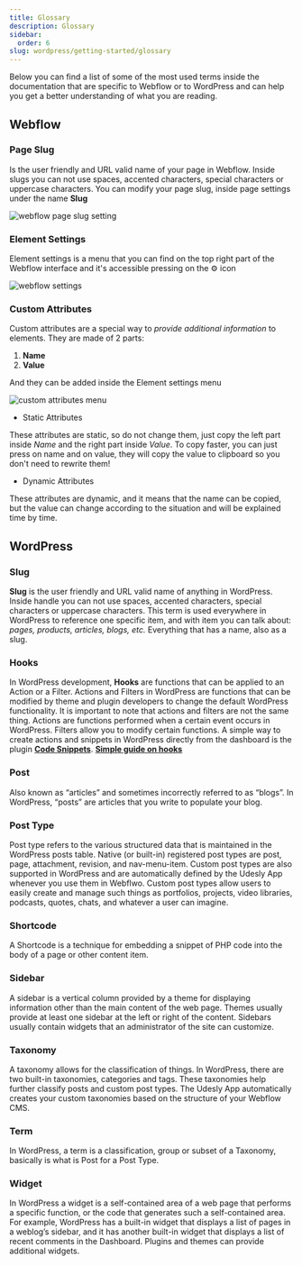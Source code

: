 ```yaml
---
title: Glossary
description: Glossary
sidebar:
  order: 6
slug: wordpress/getting-started/glossary
---
```


Below you can find a list of some of the most used terms inside the documentation that are specific to Webflow or to WordPress and can help you get a better understanding of what you are reading.


## Webflow

### Page Slug

Is the user friendly and URL valid name of your page in Webflow. Inside slugs you can not use spaces, accented characters, special characters or uppercase characters. You can modify your page slug, inside page settings under the name **Slug**

![webflow page slug setting](/images/webflow-slug.png)

### Element Settings

Element settings is a menu that you can find on the top right part of the Webflow interface and it's accessible pressing on the ⚙️ icon



![webflow settings](/images/webflow-settings.png)



### Custom Attributes

Custom attributes are a special way to *provide additional information* to elements. They are made of 2 parts:

1. **Name**
2. **Value**

And they can be added inside the Element settings menu



![custom attributes menu](/images/add-custom-attributes.png)

* Static Attributes

<custom-attribute name="name" value="value"></custom-attribute> 

These attributes are static, so do not change them, just copy the left part inside *Name* and the right part inside *Value*. To copy faster, you can just press on name and on value, they will copy the value to clipboard so you don't need to rewrite them!



* Dynamic Attributes

<custom-attribute dynamic name="name" value="dynamic-value"></custom-attribute> 

These attributes are dynamic, and it means that the name can be copied, but the value can change according to the situation and will be explained time by time.





## WordPress

### Slug

**Slug** is the user friendly and URL valid name of anything in WordPress. Inside handle you can not use spaces, accented characters, special characters or uppercase characters. This term is used everywhere in WordPress to reference one specific item, and with item you can talk about: *pages, products, articles, blogs, etc.* Everything that has a name, also as a slug. 

### Hooks
In WordPress development, **Hooks** are functions that can be applied to an Action or a Filter. Actions and Filters in WordPress are functions that can be modified by theme and plugin developers to change the default WordPress functionality. It is important to note that actions and filters are not the same thing. Actions are functions performed when a certain event occurs in WordPress. Filters allow you to modify certain functions. A simple way to create actions and snippets in WordPress directly from the dashboard is the plugin [**Code Snippets**](https://wordpress.org/plugins/code-snippets/). [**Simple guide on hooks**](https://docs.presscustomizr.com/article/26-wordpress-actions-filters-and-hooks-a-guide-for-non-developers)

### Post
Also known as “articles” and sometimes incorrectly referred to as “blogs”. In WordPress, “posts” are articles that you write to populate your blog.

### Post Type
Post type refers to the various structured data that is maintained in the WordPress posts table. Native (or built-in) registered post types are post, page, attachment, revision, and nav-menu-item. Custom post types are also supported in WordPress and are automatically defined by the Udesly App whenever you use them in Webflwo. Custom post types allow users to easily create and manage such things as portfolios, projects, video libraries, podcasts, quotes, chats, and whatever a user can imagine.

### Shortcode
A Shortcode is a technique for embedding a snippet of PHP code into the body of a page or other content item.

### Sidebar
A sidebar is a vertical column provided by a theme for displaying information other than the main content of the web page. Themes usually provide at least one sidebar at the left or right of the content. Sidebars usually contain widgets that an administrator of the site can customize.

### Taxonomy
A taxonomy allows for the classification of things. In WordPress, there are two built-in taxonomies, categories and tags. These taxonomies help further classify posts and custom post types. The Udesly App automatically creates your custom taxonomies based on the structure of your Webflow CMS.

### Term
In WordPress, a term is a classification, group or subset of a Taxonomy, basically is what is Post for a Post Type.

### Widget
In WordPress a widget is a self-contained area of a web page that performs a specific function, or the code that generates such a self-contained area. For example, WordPress has a built-in widget that displays a list of pages in a weblog’s sidebar, and it has another built-in widget that displays a list of recent comments in the Dashboard. Plugins and themes can provide additional widgets.

